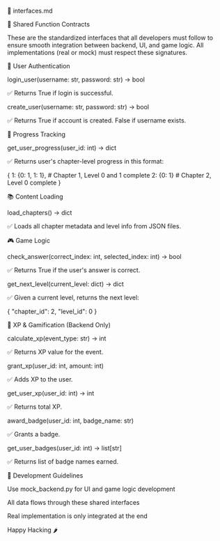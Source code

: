 📄 interfaces.md

🔌 Shared Function Contracts

These are the standardized interfaces that all developers must follow to ensure smooth integration between backend, UI, and game logic. All implementations (real or mock) must respect these signatures.

🧠 User Authentication

login_user(username: str, password: str) -> bool

✅ Returns True if login is successful.

create_user(username: str, password: str) -> bool

✅ Returns True if account is created. False if username exists.

🧾 Progress Tracking

get_user_progress(user_id: int) -> dict

✅ Returns user's chapter-level progress in this format:

{
  1: {0: 1, 1: 1},  # Chapter 1, Level 0 and 1 complete
  2: {0: 1}         # Chapter 2, Level 0 complete
}

📚 Content Loading

load_chapters() -> dict

✅ Loads all chapter metadata and level info from JSON files.

🎮 Game Logic

check_answer(correct_index: int, selected_index: int) -> bool

✅ Returns True if the user's answer is correct.

get_next_level(current_level: dict) -> dict

✅ Given a current level, returns the next level:

{
  "chapter_id": 2,
  "level_id": 0
}

🏅 XP & Gamification (Backend Only)

calculate_xp(event_type: str) -> int

✅ Returns XP value for the event.

grant_xp(user_id: int, amount: int)

✅ Adds XP to the user.

get_user_xp(user_id: int) -> int

✅ Returns total XP.

award_badge(user_id: int, badge_name: str)

✅ Grants a badge.

get_user_badges(user_id: int) -> list[str]

✅ Returns list of badge names earned.

🧪 Development Guidelines

Use mock_backend.py for UI and game logic development

All data flows through these shared interfaces

Real implementation is only integrated at the end

Happy Hacking 🌶️

